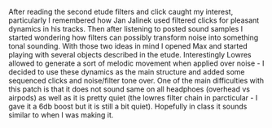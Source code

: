 After reading the second etude filters and click caught my interest, particularly I remembered how Jan Jalinek used filtered clicks for pleasant dynamics in his tracks. Then after listening to posted sound samples I started wondering how filters can possibly transform noise into something tonal sounding. With those two ideas in mind I opened Max and started playing with several objects described in the etude. Interestingly Lowres allowed to generate a sort of melodic movement when applied over noise - I decided to use these dynamics as the main structure and added some sequenced clicks and noise/filter tone over. One of the main difficulties with this patch is that it does not sound same on all headphoes (overhead vs airpods) as well as it is pretty quiet (the lowres filter chain in parcticular - I gave it a 6db boost but it is still a bit quiet). Hopefully in class it sounds similar to when I was making it.
